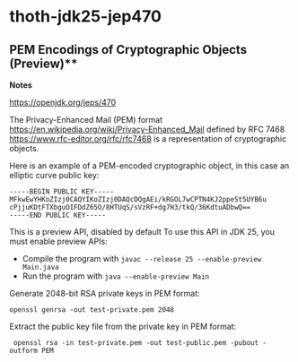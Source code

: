 
# thoth-jdk25-jep470

## PEM Encodings of Cryptographic Objects (Preview)**

**Notes**

 <https://openjdk.org/jeps/470>
        
The Privacy-Enhanced Mail (PEM) format <https://en.wikipedia.org/wiki/Privacy-Enhanced_Mail>
defined by RFC 7468 <https://www.rfc-editor.org/rfc/rfc7468> is a representation 
of cryptographic objects.

Here is an example of a PEM-encoded cryptographic object, in this case an elliptic curve public key:

```
-----BEGIN PUBLIC KEY-----
MFkwEwYHKoZIzj0CAQYIKoZIzj0DAQcDQgAEi/kRGOL7wCPTN4KJ2ppeSt5UYB6u
cPjjuKDtFTXbguOIFDdZ65O/8HTUqS/sVzRF+dg7H3/tkQ/36KdtuADbwQ==
-----END PUBLIC KEY-----
```

This is a preview API, disabled by default
To use this API in JDK 25, you must enable preview APIs:

* Compile the program with `javac --release 25 --enable-preview Main.java`
* Run the program with `java --enable-preview Main`

Generate 2048-bit RSA private keys in PEM format:

```
openssl genrsa -out test-private.pem 2048
```  

Extract the public key file from the private key in PEM format:

```
 openssl rsa -in test-private.pem -out test-public.pem -pubout -outform PEM
```
